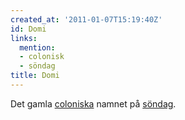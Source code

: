 ```yaml
---
created_at: '2011-01-07T15:19:40Z'
id: Domi
links:
  mention:
  - colonisk
  - söndag
title: Domi
---
```


Det gamla [coloniska] namnet på [söndag].

  [coloniska]: colonisk
  [söndag]: söndag
